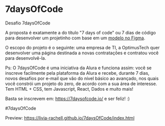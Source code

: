 # 7daysOfCode
Desafio 7daysOfCode

A proposta é exatamente a do título "7 days of code" ou 7 dias de código para desenvolver um projetinho com base em um <a href="https://www.figma.com/file/pTyxOSsfwYN1hfK0QZ0nHr/7daysOfCode-HTML-CSS?node-id=0%3A1">modelo no Figma</a>. 

O escopo do projeto é o seguinte: uma empresa de TI, a OptimusTech quer desenvolver uma página destinada a novas contratações e contratou você para desenvolvê-la.

Ps: O 7daysOfCode é uma iniciativa da Alura e funciona assim: você se inscreve facilmente pela plataforma da Alura e recebe, durante 7 dias, novos desafios por e-mail que vão do nível básico ao avançado, nos quais você constrói um projeto do zero, de acordo com a sua área de interesse. Tem HTML + CSS, tem Javascript, React, Dados e muito mais!

Basta se inscrevem em: https://7daysofcode.io/ e ser feliz! :)

#7daysOfCode

Preview: https://livia-rachell.github.io/7daysOfCode/index.html
